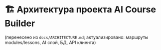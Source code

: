 # 🏗️ Архитектура проекта AI Course Builder

(перенесено из `docs/ARCHITECTURE.md`; актуализировано: маршруты modules/lessons, AI слой, БД, API клиента)


